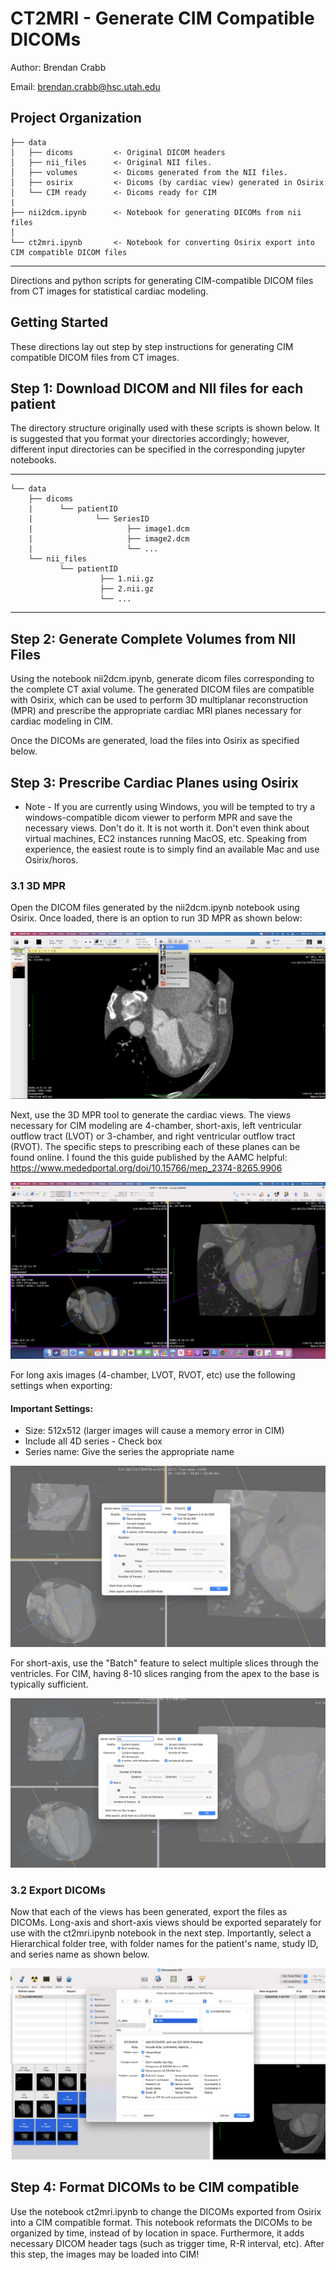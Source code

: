 CT2MRI - Generate CIM Compatible DICOMs
==============================
Author: Brendan Crabb

Email: brendan.crabb@hsc.utah.edu


Project Organization
------------

    ├── data
    │   ├── dicoms         <- Original DICOM headers
    │   ├── nii_files      <- Original NII files.
    │   ├── volumes        <- Dicoms generated from the NII files.
    │   ├── osirix         <- Dicoms (by cardiac view) generated in Osirix
    │   └── CIM ready      <- Dicoms ready for CIM
    |
    ├── nii2dcm.ipynb      <- Notebook for generating DICOMs from nii files
    │
    └── ct2mri.ipynb       <- Notebook for converting Osirix export into CIM compatible DICOM files
                              
--------

Directions and python scripts for generating CIM-compatible DICOM files from CT images for statistical cardiac modeling.


## Getting Started

These directions lay out step by step instructions for generating CIM compatible DICOM files from CT images. 

## Step 1: Download DICOM and NII files for each patient

The directory structure originally used with these scripts is shown below. It is suggested that you format your directories accordingly; however, different input directories can be specified in the corresponding jupyter notebooks.

------------

    └── data
        ├── dicoms               
        |      └── patientID
        |              └── SeriesID
        |                     ├── image1.dcm
        |                     ├── image2.dcm
        |                     └── ...
        └── nii_files                    
               └── patientID
                        ├── 1.nii.gz
                        ├── 2.nii.gz
                        └── ...
                              
--------

## Step 2: Generate Complete Volumes from NII Files

Using the notebook nii2dcm.ipynb, generate dicom files corresponding to the complete CT axial volume. The generated DICOM files are compatible with Osirix, which can be used to perform 3D multiplanar reconstruction (MPR) and prescribe the appropriate cardiac MRI planes necessary for cardiac modeling in CIM. 

Once the DICOMs are generated, load the files into Osirix as specified below.

## Step 3: Prescribe Cardiac Planes using Osirix

* Note - If you are currently using Windows, you will be tempted to try a windows-compatible dicom viewer to perform MPR and save the necessary views. Don't do it. It is not worth it. Don't even think about virtual machines, EC2 instances running MacOS, etc. Speaking from experience, the easiest route is to simply find an available Mac and use Osirix/horos. 

### 3.1 3D MPR

Open the DICOM files generated by the nii2dcm.ipynb notebook using Osirix. Once loaded, there is an option to run 3D MPR as shown below: 

![Alt text](figures/3dmpr.png?raw=true "3D MPR Option in Osirix")

Next, use the 3D MPR tool to generate the cardiac views. The views necessary for CIM modeling are 4-chamber, short-axis, left ventricular outflow tract (LVOT) or 3-chamber, and right ventricular outflow tract (RVOT). The specific steps to prescribing each of these planes can be found online. I found the this guide published by the AAMC helpful: https://www.mededportal.org/doi/10.15766/mep_2374-8265.9906

![Alt text](figures/planes.png?raw=true "Prescribing Cardiac Planes")

For long axis images (4-chamber, LVOT, RVOT, etc) use the following settings when exporting:

#### Important Settings:
* Size: 512x512 (larger images will cause a memory error in CIM)
* Include all 4D series - Check box
* Series name: Give the series the appropriate name

![Alt text](figures/la_settings.png?raw=true "Long-Axis Settings")

For short-axis, use the "Batch" feature to select multiple slices through the ventricles. For CIM, having 8-10 slices ranging from the apex to the base is typically sufficient. 

![Alt text](figures/sa_settings.png?raw=true "Short-Axis Settings")

### 3.2 Export DICOMs

Now that each of the views has been generated, export the files as DICOMs. Long-axis and short-axis views should be exported separately for use with the ct2mri.ipynb notebook in the next step. Importantly, select a Hierarchical folder tree, with folder names for the patient's name, study ID, and series name as shown below. 

![Alt text](figures/export.png?raw=true "Export Settings")

## Step 4: Format DICOMs to be CIM compatible

Use the notebook ct2mri.ipynb to change the DICOMs exported from Osirix into a CIM compatible format. This notebook reformats the DICOMs to be organized by time, instead of by location in space. Furthermore, it adds necessary DICOM header tags (such as trigger time, R-R interval, etc). After this step, the images may be loaded into CIM! 
